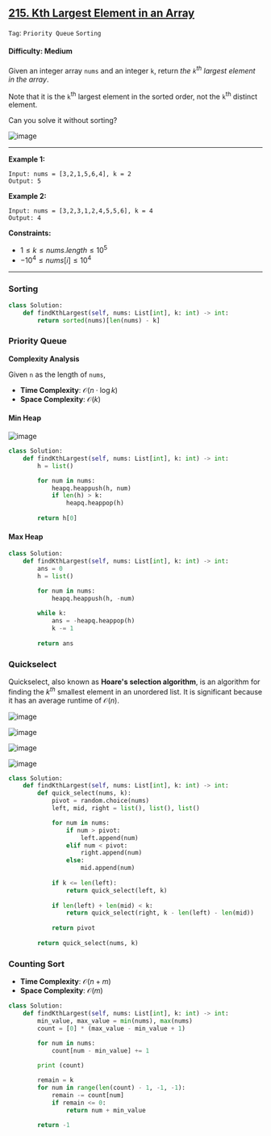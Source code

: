 ## [215. Kth Largest Element in an Array](https://leetcode.com/problems/kth-largest-element-in-an-array)

```Tag```: ```Priority Queue``` ```Sorting```

#### Difficulty: Medium

Given an integer array ```nums``` and an integer ```k```, return _the ```k```<sup>th</sup> largest element in the array_.

Note that it is the ```k```<sup>th</sup> largest element in the sorted order, not the ```k```<sup>th</sup> distinct element.

Can you solve it without sorting?

![image](https://github.com/quananhle/Python/assets/35042430/6122472b-cc6f-4033-bc1c-6dbf54054b93)

---

__Example 1:__
```
Input: nums = [3,2,1,5,6,4], k = 2
Output: 5
```

__Example 2:__
```
Input: nums = [3,2,3,1,2,4,5,5,6], k = 4
Output: 4
```

__Constraints:__

- $1 \le k \le nums.length \le 10^{5}$
- $-10^{4} \le nums[i] \le 10^{4}$

---

### Sorting

```Python
class Solution:
    def findKthLargest(self, nums: List[int], k: int) -> int:
        return sorted(nums)[len(nums) - k]
```

### Priority Queue

__Complexity Analysis__

Given ```n``` as the length of ```nums```,

- __Time Complexity__: $\mathcal{O}(n \cdot \log k)$
- __Space Complexity__: $\mathcal{O}(k)$

#### Min Heap

![image](https://leetcode.com/problems/kth-largest-element-in-an-array/Figures/215/1.png)

```Python
class Solution:
    def findKthLargest(self, nums: List[int], k: int) -> int:
        h = list()

        for num in nums:
            heapq.heappush(h, num)
            if len(h) > k:
                heapq.heappop(h)
        
        return h[0]
```

#### Max Heap

```Python
class Solution:
    def findKthLargest(self, nums: List[int], k: int) -> int:
        ans = 0
        h = list()

        for num in nums:
            heapq.heappush(h, -num)
        
        while k:
            ans = -heapq.heappop(h)
            k -= 1
        
        return ans
```

### Quickselect

Quickselect, also known as __Hoare's selection algorithm__, is an algorithm for finding the $k^{th}$ smallest element in an unordered list. It is significant because it has an average runtime of $\mathcal{O}(n)$.

![image](https://leetcode.com/problems/kth-largest-element-in-an-array/Figures/215/2.png)

![image](https://leetcode.com/problems/kth-largest-element-in-an-array/Figures/215/3.png)

![image](https://leetcode.com/problems/kth-largest-element-in-an-array/Figures/215/4.png)

![image](https://github.com/quananhle/Python/assets/35042430/209ecf9e-86ce-46c1-91dd-ac66b4e7f843)

```Python
class Solution:
    def findKthLargest(self, nums: List[int], k: int) -> int:
        def quick_select(nums, k):
            pivot = random.choice(nums)
            left, mid, right = list(), list(), list()

            for num in nums:
                if num > pivot:
                    left.append(num)
                elif num < pivot:
                    right.append(num)
                else:
                    mid.append(num)
            
            if k <= len(left):
                return quick_select(left, k)
            
            if len(left) + len(mid) < k:
                return quick_select(right, k - len(left) - len(mid))
            
            return pivot
        
        return quick_select(nums, k)
```

### Counting Sort

- __Time Complexity__: $\mathcal{O}(n + m)$
- __Space Complexity__: $\mathcal{O}(m)$

```Python
class Solution:
    def findKthLargest(self, nums: List[int], k: int) -> int:
        min_value, max_value = min(nums), max(nums)
        count = [0] * (max_value - min_value + 1)

        for num in nums:
            count[num - min_value] += 1
        
        print (count)

        remain = k
        for num in range(len(count) - 1, -1, -1):
            remain -= count[num]
            if remain <= 0:
                return num + min_value
        
        return -1
```

